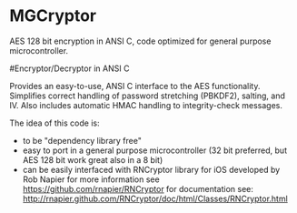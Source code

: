 MGCryptor
=========

AES 128 bit encryption in ANSI C, code optimized for general purpose microcontroller.

#Encryptor/Decryptor in ANSI C

Provides an easy-to-use, ANSI C interface to the AES functionality. Simplifies correct handling of password stretching (PBKDF2), salting, and IV.
Also includes automatic HMAC handling to integrity-check messages.
 
The idea of this code is:
* to be "dependency library free"
* easy to port in a general purpose microcontroller (32 bit preferred, but AES 128 bit work great also in a 8 bit)
* can be easily interfaced with RNCryptor library for iOS developed by Rob Napier for more information see https://github.com/rnapier/RNCryptor for documentation see: http://rnapier.github.com/RNCryptor/doc/html/Classes/RNCryptor.html


